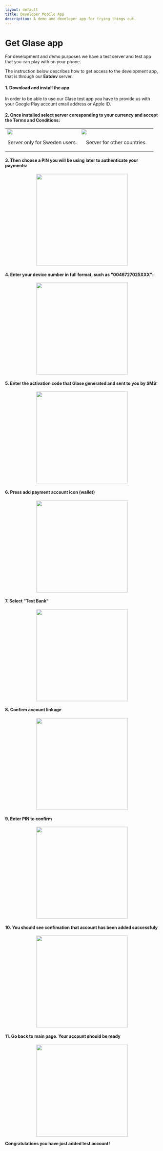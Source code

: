 ```yaml
---
layout: default
title: Developer Mobile App
description: A demo and developer app for trying things out.
---
```


Get Glase app
=============

For development and demo purposes we have a test server and test app that you can play with
on your phone. 

The instruction below describes how to get access to the development app, that is through our **Extdev** server.



#### 1. Download and install the app

In order to be able to use our Glase test app you have to provide us with your Google Play account email address or Apple ID.

#### 2. Once installed select server coresponding to your currency and accept the Terms and Conditions:

<table>
   <tbody>
   <col width="50%"/>
   <col width="50%"/>
      <tr>
         <td>
            <img src="/assets/images/devapp_pics/extdev_sek.png"/>
            <p align="center">Server only for Sweden users.</p>
         </td>
         <td>
         	<img src="/assets/images/devapp_pics/extdev_eur.png"/>
         	<p align="center">Server for other countries.</p>
         </td>
      </tr>
   </tbody>
</table>

#### 3. Then choose a PIN you will be using later to authenticate your payments:

<div align="center">
	<img class="imageborder" src="/assets/images/devapp_pics/select_pin.png" width="300px"/>
</div>

#### 4. Enter your device number in full format, such as "0046727025XXX":

<div align="center">
	<img class="imageborder" src="/assets/images/devapp_pics/phone_number2.png" width="300px"/>
</div>

#### 5. Enter the activation code that Glase generated and sent to you by SMS:

<div align="center">
<img class="imageborder" src="/assets/images/devapp_pics/test_smscode.png" width="300px"/>
</div>

#### 6. Press add payment account icon (wallet)

<div align="center">
<img class="imageborder" src="/assets/images/devapp_pics/Accounts2.png" width="300px"/>
</div>

#### 7. Select "Test Bank"

<div align="center">
<img class="imageborder" src="/assets/images/devapp_pics/bank_eur.png" width="300px"/>
</div>
      


#### 8. Confirm account linkage

<div align="center">
<img class="imageborder" src="/assets/images/devapp_pics/accountAddConfirmation.png" width="300px"/>
</div>

#### 9. Enter PIN to confirm

<div align="center">
<img class="imageborder" src="/assets/images/devapp_pics/accountPinConfirmation.png" width="300px"/>
</div>

#### 10. You should see confimation that account has been added successfuly

<div align="center">
<img class="imageborder" src="/assets/images/devapp_pics/accountAdded.png" width="300px"/>
</div>

#### 11. Go back to main page. Your account should be ready

<div align="center">
<img class="imageborder" src="/assets/images/devapp_pics/accountReady.png" width="300px"/>
</div>

<b>Congratulations you have just added test account!</b>


